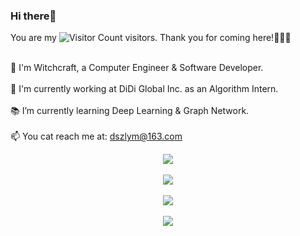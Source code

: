 ### Hi there👋
You are my ![Visitor Count](https://profile-counter.glitch.me/Witchcraft-Jasper/count.svg) visitors. Thank you for coming here!🥳🥳🥳
<p>
  <br>
  🫨 I'm Witchcraft, a Computer Engineer & Software Developer.
  <br>
  <br>
  🔭 I'm currently working at DiDi Global Inc. as an Algorithm Intern.
  <br>
  <br>
  📚 I’m currently learning Deep Learning & Graph Network.
  <br>
  <br>
  📫 You cat reach me at: <a href="mailto: dszlym@163.com  "> dszlym@163.com  </a>

</p>
<div align="center">
  <a href="https://github.com/anuraghazra/convoychat">
   <img  src="https://github-readme-streak-stats.herokuapp.com/?user=Witchcraft-Jasper&theme=discord_old_blurple" /> </div>
  </a>

</div>

  <div>&nbsp;</div>
<div align="center">
  <a href="https://github.com/anuraghazra/convoychat">
    <img src="https://github-readme-stats.vercel.app/api?username=Witchcraft-Jasper&count_private=true&theme=discord_old_blurple&show_icons=true" />
  </a>
</div>
  <div>&nbsp;</div>
<div align="center"> <img src="https://github-profile-trophy.vercel.app/?username=Witchcraft-Jasper&theme=discord&column=5" /> </div>
  <div>&nbsp;</div>
  <div align="center">
  <a href="https://github.com/anuraghazra/github-readme-stats">
    <img align="center" src="https://github-readme-stats.vercel.app/api/top-langs/?username=Witchcraft-Jasper&layout=compact&theme=discord_old_blurple&hide=C" />
  </a>
  </div>
<!--
  <picture>
    <source media="(prefers-color-scheme: dark)" srcset="https://cdn.jsdelivr.net/gh/Witchcraft-Jasper/Witchcraft-Jasper/profile-snake-contrib/github-contribution-grid-snake-dark.svg" />
    <source media="(prefers-color-scheme: light)" srcset="https://cdn.jsdelivr.net/gh/Witchcraft-Jasper/Witchcraft-Jasper/profile-snake-contrib/github-contribution-grid-snake.svg" />
    <img alt="github-snake" src="https://cdn.jsdelivr.net/gh/Witchcraft-Jasper/Witchcraft-Jasper/profile-snake-contrib/github-contribution-grid-snake-dark.svg" />
  </picture>
-->
<!--
**Witchcraft-Jasper/Witchcraft-Jasper** is a ✨ _special_ ✨ repository because its `README.md` (this file) appears on your GitHub profile.

Here are some ideas to get you started:

- 🔭 I’m currently working on ...
- 🌱 I’m currently learning ...
- 👯 I’m looking to collaborate on ...
- 🤔 I’m looking for help with ...
- 💬 Ask me about ...
- 📫 How to reach me: ...
- 😄 Pronouns: ...
- ⚡ Fun fact: ...
-->
